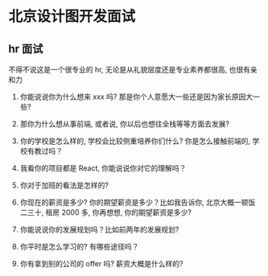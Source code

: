 # 北京设计图开发面试

## hr 面试

不得不说这是一个很专业的 hr, 无论是从礼貌层度还是专业素养都很高, 也很有亲和力

1. 你能说说你为什么想来 xxx 吗? 那是你个人意愿大一些还是因为家长原因大一些?

2. 那你为什么想从事前端, 或者说, 你以后也想往全栈等等方面去发展?

3. 你的学校是怎么样的, 学校会比较侧重培养你们什么? 你是怎么接触前端的, 学校有教过吗？

4. 我看你的项目都是 React, 你能说说你对它的理解吗？

5. 你对于加班的看法是怎样的?

6. 你现在的薪资是多少? 你的期望薪资是多少？比如我告诉你, 北京大概一顿饭 二三十, 租房 2000 多, 你再想想, 你的期望薪资是多少?

7. 你能说说你的发展规划吗？比如前两年的发展规划?

8. 你平时是怎么学习的? 有哪些途径吗？

9. 你有拿到别的公司的 offer 吗? 薪资大概是什么样的?
